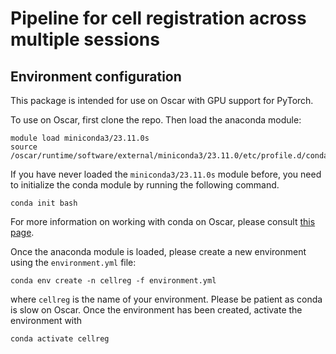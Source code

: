 # Pipeline for cell registration across multiple sessions

## Environment configuration

This package is intended for use on Oscar with GPU support for PyTorch.

To use on Oscar, first clone the repo. Then load the anaconda module:

```shell
module load miniconda3/23.11.0s
source /oscar/runtime/software/external/miniconda3/23.11.0/etc/profile.d/conda.sh
```

If you have never loaded the `miniconda3/23.11.0s` module before, you need to initialize
the conda module by running the following command.

```shell
conda init bash
```

For more information on working with conda on Oscar, please consult [this page](https://docs.ccv.brown.edu/oscar/software/anaconda).

Once the anaconda module is loaded, please create a new environment using the `environment.yml` file:

```shell
conda env create -n cellreg -f environment.yml
```

where `cellreg` is the name of your environment. Please be patient as conda is slow on
Oscar. Once the environment has been created, activate the environment with

```shell
conda activate cellreg
```
